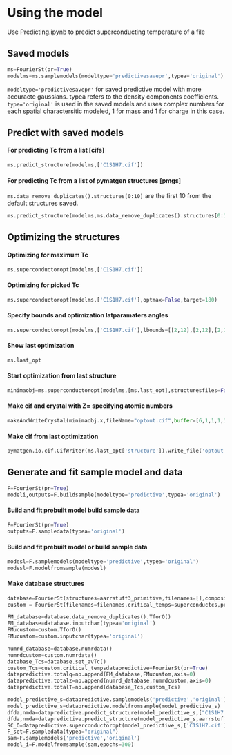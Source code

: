 # Using the model
Use Predicting.ipynb to predict superconducting temperature of a file







## Saved models

```python
ms=FourierSt(pr=True)
modelms=ms.samplemodels(modeltype='predictivesavepr',typea='original')

```

``modeltype='predictivesavepr'`` for saved predictive model with more accuracte gaussians. 
typea refers to the density components coefficients. 
``type='original'`` is used in the saved models and uses complex numbers for each spatial charactersitic modeled,
1 for mass and 1 for charge in this case.


## Predict with saved models 

#### For predicting Tc from a list [cifs] 

```python
ms.predict_structure(modelms,['C1S1H7.cif'])

```

#### For predicting Tc from a list of pymatgen structures [pmgs] 

``ms.data_remove_duplicates().structures[0:10]`` are the first 10 from the default structures saved.

```python
ms.predict_structure(modelms,ms.data_remove_duplicates().structures[0:10],structureFiles=False)

```

## Optimizing the structures

#### Optimizing for maximum Tc

```python
ms.superconductoropt(modelms,['C1S1H7.cif'])

```

#### Optimizing for picked Tc

```python
ms.superconductoropt(modelms,['C1S1H7.cif'],optmax=False,target=180)

```

#### Specify bounds and optimization latparamaters angles


```python
ms.superconductoropt(modelms,['C1S1H7.cif'],lbounds=[[2,12],[2,12],[2,12],[60,120],[60,120],[60,120]],option={'method':'nelder-mead','tol':0.1,'options':{'maxfev':3000}})

```

#### Show last optimization
```python
ms.last_opt

```

#### Start optimization from last structure

```python
minimaobj=ms.superconductoropt(modelms,[ms.last_opt],structuresfiles=False)

```

#### Make cif and crystal with Z= specifying atomic numbers 

```python
makeAndWriteCrystal(minimaobj.x,fileName="optout.cif",buffer=[6,1,1,1,1,1,1,1,16])

```

#### Make cif from last optimization

```python
pymatgen.io.cif.CifWriter(ms.last_opt['structure']).write_file('optout.cif')

```

## Generate and fit sample model and data

```python
F=FourierSt(pr=True)
modeli,outputs=F.buildsample(modeltype='predictive',typea='original')
```

#### Build and fit prebuilt model build sample data

```python
F=FourierSt(pr=True)
outputs=F.sampledata(typea='original')
```

#### Build and fit prebuilt model or build sample data 

```python
modesl=F.samplemodels(modeltype='predictive',typea='original')
modesl=F.modelfromsample(modesl)
```

#### Make database structures 

```python
database=FourierSt(structures=aarrstuff3_primitive,filenames=[],compositionsfrac=ccdat.material,critical_temps=ccdat.critical_temp,pr=True)
custom = FourierSt(filenames=filenames,critical_temps=superconductcs,pr=True)
```

```python
FM_database=database.data_remove_duplicates().TforO()
FM_database=database.inputchar(typea='original')
FMucustom=custom.TforO()
FMucustom=custom.inputchar(typea='original')
```

```python
numrd_database=database.numrdata()
numrdcustom=custom.numrdata()
database_Tcs=database.set_avTc()
custom_Tcs=custom.critical_tempsdatapredictive=FourierSt(pr=True)
datapredictive.totalq=np.append(FM_database,FMucustom,axis=0)
datapredictive.totalz=np.append(numrd_database,numrdcustom,axis=0)
datapredictive.totalT=np.append(database_Tcs,custom_Tcs)
```

```python
model_predictive_s=datapredictive.samplemodels('predictive','original')
model_predictive_s=datapredictive.modelfromsample(model_predictive_s)
dfda,nmda=datapredictive.predict_structure(model_predictive_s,["C1S1H7.cif"],typea="original")
dfda,nmda=datapredictive.predict_structure(model_predictive_s,aarrstuff3_primitive[19:23],structureFiles=False,typea="original")
SC_O=datapredictive.superconductoropt(model_predictive_s,['C1S1H7.cif'],typea="original")
F_set=F.sampledata(typea="original")
sam=F.samplemodels('predictive','original')
model_i=F.modelfromsample(sam,epochs=300)
```
